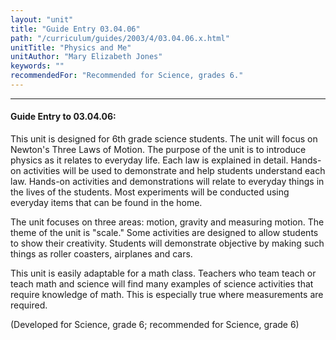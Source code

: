 ```yaml
---
layout: "unit"
title: "Guide Entry 03.04.06"
path: "/curriculum/guides/2003/4/03.04.06.x.html"
unitTitle: "Physics and Me"
unitAuthor: "Mary Elizabeth Jones"
keywords: ""
recommendedFor: "Recommended for Science, grades 6."
---
```

<body>
<hr/>
<h4>
Guide Entry to 03.04.06:
</h4>
<p>
This unit is designed for 6th grade science students.  The unit will focus on Newton's Three Laws of Motion.  The purpose of the unit is to introduce physics as it relates to everyday life.  Each law is explained in detail.  Hands-on activities will be used to demonstrate and help students understand each law.  Hands-on activities and demonstrations will relate to everyday things in the lives of the students.  Most experiments will be conducted using everyday items that can be found in the home.
</p>
<p>
The unit focuses on three areas: motion, gravity and measuring motion.  The theme of the unit is "scale."  Some activities are designed to allow students to show their creativity.  Students will demonstrate objective by making such things as roller coasters, airplanes and cars.
</p>
<p>
This unit is easily adaptable for a math class.  Teachers who team teach or teach math and science will find many examples of science activities that require knowledge of math.  This is especially true where measurements are required.
</p>
<p>
(Developed for Science, grade 6; recommended for Science, grade 6)
</p>
</body>
